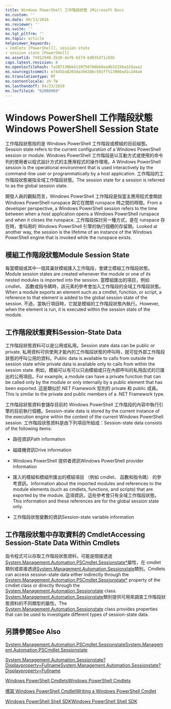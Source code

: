 ```yaml
---
title: Windows PowerShell 工作階段狀態 |Microsoft Docs
ms.custom: ''
ms.date: 09/13/2016
ms.reviewer: ''
ms.suite: ''
ms.tgt_pltfrm: ''
ms.topic: article
helpviewer_keywords:
- Cmdlets [PowerShell], session state
- session state [PowerShell]
ms.assetid: 74912940-2b10-4a76-b174-6d035d71c02b
caps.latest.revision: 8
ms.openlocfilehash: fa207130bbb120750780bb0aa9b32150a32daaa2
ms.sourcegitcommit: e7445ba8203da304286c591ff513900ad1c244a4
ms.translationtype: MT
ms.contentlocale: zh-TW
ms.lasthandoff: 04/23/2019
ms.locfileid: "62066969"
---
```

# <a name="windows-powershell-session-state"></a><span data-ttu-id="e1865-102">Windows PowerShell 工作階段狀態</span><span class="sxs-lookup"><span data-stu-id="e1865-102">Windows PowerShell Session State</span></span>

<span data-ttu-id="e1865-103">工作階段狀態指的是 Windows PowerShell 工作階段或模組的目前組態。</span><span class="sxs-lookup"><span data-stu-id="e1865-103">Session state refers to the current configuration of a Windows PowerShell session or module.</span></span> <span data-ttu-id="e1865-104">Windows PowerShell 工作階段是以互動方式或使用的命令列的使用者以程式設計方式的主應用程式的操作環境。</span><span class="sxs-lookup"><span data-stu-id="e1865-104">A Windows PowerShell session is the operational environment that is used interactively by the command-line user or programmatically by a host application.</span></span> <span data-ttu-id="e1865-105">工作階段的工作階段狀態被指全域工作階段狀態。</span><span class="sxs-lookup"><span data-stu-id="e1865-105">The session state for a session is referred to as the global session state.</span></span>

<span data-ttu-id="e1865-106">開發人員的觀點而言，Windows PowerShell 工作階段是指當主應用程式會開啟 Windows PowerShell runspace 與它在關閉 runspace 時之間的時間。</span><span class="sxs-lookup"><span data-stu-id="e1865-106">From a developer perspective, a Windows PowerShell session refers to the time between when a host application opens a Windows PowerShell runspace and when it closes the runspace.</span></span> <span data-ttu-id="e1865-107">工作階段探討另一種方式，是在 runspace 存在時，會叫用的 Windows PowerShell 引擎的執行個體的存留期。</span><span class="sxs-lookup"><span data-stu-id="e1865-107">Looked at another way, the session is the lifetime of an instance of the Windows PowerShell engine that is invoked while the runspace exists.</span></span>

## <a name="module-session-state"></a><span data-ttu-id="e1865-108">模組工作階段狀態</span><span class="sxs-lookup"><span data-stu-id="e1865-108">Module Session State</span></span>

<span data-ttu-id="e1865-109">每當模組或其中一個其巢狀模組匯入工作階段，會建立模組工作階段狀態。</span><span class="sxs-lookup"><span data-stu-id="e1865-109">Module session states are created whenever the module or one of its nested modules is imported into the session.</span></span> <span data-ttu-id="e1865-110">當模組匯出的項目，例如 cmdlet、 函數或指令碼時，該元素的參考會加入工作階段的全域工作階段狀態。</span><span class="sxs-lookup"><span data-stu-id="e1865-110">When a module exports an element such as a cmdlet, function, or script, a reference to that element is added to the global session state of the session.</span></span> <span data-ttu-id="e1865-111">不過，當執行項目時，它就是模組的工作階段狀態內執行。</span><span class="sxs-lookup"><span data-stu-id="e1865-111">However, when the element is run, it is executed within the session state of the module.</span></span>

## <a name="session-state-data"></a><span data-ttu-id="e1865-112">工作階段狀態資料</span><span class="sxs-lookup"><span data-stu-id="e1865-112">Session-State Data</span></span>

<span data-ttu-id="e1865-113">工作階段狀態資料可以是公用或私用。</span><span class="sxs-lookup"><span data-stu-id="e1865-113">Session state data can be public or private.</span></span> <span data-ttu-id="e1865-114">私用資料可供使用才能內的工作階段狀態的呼叫時，就可從外部工作階段狀態的呼叫公用的資料。</span><span class="sxs-lookup"><span data-stu-id="e1865-114">Public data is available to calls from outside the session state while private data is available only to calls from within the session state.</span></span> <span data-ttu-id="e1865-115">例如，模組可以有可以只由模組或只在內部呼叫的私用函式的已匯出的公用項目。</span><span class="sxs-lookup"><span data-stu-id="e1865-115">For example, a module can have a private function that can be called only by the module or only internally by a public element that has been exported.</span></span> <span data-ttu-id="e1865-116">這是類似於.NET Framework 型別的 private 和 public 成員。</span><span class="sxs-lookup"><span data-stu-id="e1865-116">This is similar to the private and public members of a .NET Framework type.</span></span>

<span data-ttu-id="e1865-117">工作階段狀態資料會儲存目前的 Windows PowerShell 工作階段的內容中執行引擎的目前執行個體。</span><span class="sxs-lookup"><span data-stu-id="e1865-117">Session-state data is stored by the current instance of the execution engine within the context of the current Windows PowerShell session.</span></span> <span data-ttu-id="e1865-118">工作階段狀態資料是由下列項目所組成：</span><span class="sxs-lookup"><span data-stu-id="e1865-118">Session-state data consists of the following items:</span></span>

- <span data-ttu-id="e1865-119">路徑資訊</span><span class="sxs-lookup"><span data-stu-id="e1865-119">Path information</span></span>

- <span data-ttu-id="e1865-120">磁碟機資訊</span><span class="sxs-lookup"><span data-stu-id="e1865-120">Drive information</span></span>

- <span data-ttu-id="e1865-121">Windows PowerShell 提供者資訊</span><span class="sxs-lookup"><span data-stu-id="e1865-121">Windows PowerShell provider information</span></span>

- <span data-ttu-id="e1865-122">匯入的模組和模組所匯出的模組項目 （例如 cmdlet、 函數和指令碼） 的參考資訊。</span><span class="sxs-lookup"><span data-stu-id="e1865-122">Information about the imported modules and references to the module elements (such as cmdlets, functions, and scripts) that are exported by the module.</span></span> <span data-ttu-id="e1865-123">這項資訊，這些參考會只有全域工作階段狀態。</span><span class="sxs-lookup"><span data-stu-id="e1865-123">This information and these references are for the global session state only.</span></span>

- <span data-ttu-id="e1865-124">工作階段狀態變數的資訊</span><span class="sxs-lookup"><span data-stu-id="e1865-124">Session-state variable information</span></span>

## <a name="accessing-session-state-data-within-cmdlets"></a><span data-ttu-id="e1865-125">工作階段狀態中存取資料的 Cmdlet</span><span class="sxs-lookup"><span data-stu-id="e1865-125">Accessing Session-State Data Within Cmdlets</span></span>

<span data-ttu-id="e1865-126">指令程式可以存取工作階段狀態資料，可能是間接透過[System.Management.Automation.PSCmdlet.Sessionstate\*](/dotnet/api/System.Management.Automation.PSCmdlet.SessionState)屬性，在 cmdlet 類別或直接透過[System.Management.Automation.Sessionstate](/dotnet/api/System.Management.Automation.SessionState)類別。</span><span class="sxs-lookup"><span data-stu-id="e1865-126">Cmdlets can access session-state data either indirectly through the [System.Management.Automation.PSCmdlet.Sessionstate\*](/dotnet/api/System.Management.Automation.PSCmdlet.SessionState) property of the cmdlet class or directly through the [System.Management.Automation.Sessionstate](/dotnet/api/System.Management.Automation.SessionState) class.</span></span> <span data-ttu-id="e1865-127">[System.Management.Automation.Sessionstate](/dotnet/api/System.Management.Automation.SessionState)類別提供可用來調查工作階段狀態資料的不同類型的屬性。</span><span class="sxs-lookup"><span data-stu-id="e1865-127">The [System.Management.Automation.Sessionstate](/dotnet/api/System.Management.Automation.SessionState) class provides properties that can be used to investigate different types of session-state data.</span></span>

## <a name="see-also"></a><span data-ttu-id="e1865-128">另請參閱</span><span class="sxs-lookup"><span data-stu-id="e1865-128">See Also</span></span>

[<span data-ttu-id="e1865-129">System.Management.Automation.PSCmdlet.Sessionstate</span><span class="sxs-lookup"><span data-stu-id="e1865-129">System.Management.Automation.PSCmdlet.Sessionstate</span></span>](/dotnet/api/System.Management.Automation.PSCmdlet.SessionState)

[<span data-ttu-id="e1865-130">System.Management.Automation.Sessionstate?Displayproperty=Fullname</span><span class="sxs-lookup"><span data-stu-id="e1865-130">System.Management.Automation.Sessionstate?Displayproperty=Fullname</span></span>](/dotnet/api/System.Management.Automation.SessionState)

[<span data-ttu-id="e1865-131">Windows PowerShell Cmdlets</span><span class="sxs-lookup"><span data-stu-id="e1865-131">Windows PowerShell Cmdlets</span></span>](./cmdlet-overview.md)

[<span data-ttu-id="e1865-132">撰寫 Windows PowerShell Cmdlet</span><span class="sxs-lookup"><span data-stu-id="e1865-132">Writing a Windows PowerShell Cmdlet</span></span>](./writing-a-windows-powershell-cmdlet.md)

[<span data-ttu-id="e1865-133">Windows PowerShell Shell SDK</span><span class="sxs-lookup"><span data-stu-id="e1865-133">Windows PowerShell Shell SDK</span></span>](../windows-powershell-reference.md)
